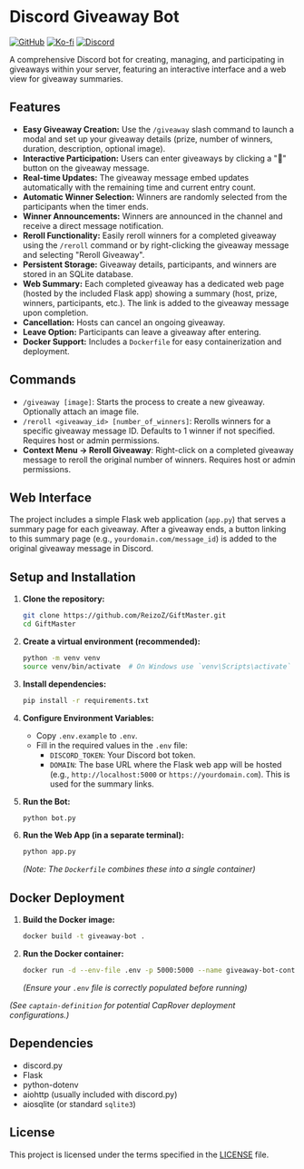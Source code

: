 # Discord Giveaway Bot

[![GitHub](https://img.shields.io/badge/GitHub-ReizoZ-blue?style=flat-square&logo=github)](https://github.com/ReizoZ) [![Ko-fi](https://img.shields.io/badge/Ko--fi-ReizoZ-ff5e5b?style=flat-square&logo=ko-fi)](https://ko-fi.com/E1E41CVWBU) [![Discord](https://img.shields.io/badge/Discord-Invite%20Bot-%235865F2?style=flat-square&logo=discord)](https://discord.com/oauth2/authorize?client_id=1358819912445067370&permissions=1689934340028480&integration_type=0&scope=bot)

A comprehensive Discord bot for creating, managing, and participating in giveaways within your server, featuring an interactive interface and a web view for giveaway summaries.

## Features

*   **Easy Giveaway Creation:** Use the `/giveaway` slash command to launch a modal and set up your giveaway details (prize, number of winners, duration, description, optional image).
*   **Interactive Participation:** Users can enter giveaways by clicking a "🎉" button on the giveaway message.
*   **Real-time Updates:** The giveaway message embed updates automatically with the remaining time and current entry count.
*   **Automatic Winner Selection:** Winners are randomly selected from the participants when the timer ends.
*   **Winner Announcements:** Winners are announced in the channel and receive a direct message notification.
*   **Reroll Functionality:** Easily reroll winners for a completed giveaway using the `/reroll` command or by right-clicking the giveaway message and selecting "Reroll Giveaway".
*   **Persistent Storage:** Giveaway details, participants, and winners are stored in an SQLite database.
*   **Web Summary:** Each completed giveaway has a dedicated web page (hosted by the included Flask app) showing a summary (host, prize, winners, participants, etc.). The link is added to the giveaway message upon completion.
*   **Cancellation:** Hosts can cancel an ongoing giveaway.
*   **Leave Option:** Participants can leave a giveaway after entering.
*   **Docker Support:** Includes a `Dockerfile` for easy containerization and deployment.

## Commands

*   `/giveaway [image]`: Starts the process to create a new giveaway. Optionally attach an image file.
*   `/reroll <giveaway_id> [number_of_winners]`: Rerolls winners for a specific giveaway message ID. Defaults to 1 winner if not specified. Requires host or admin permissions.
*   **Context Menu -> Reroll Giveaway**: Right-click on a completed giveaway message to reroll the original number of winners. Requires host or admin permissions.

## Web Interface

The project includes a simple Flask web application (`app.py`) that serves a summary page for each giveaway. After a giveaway ends, a button linking to this summary page (e.g., `yourdomain.com/message_id`) is added to the original giveaway message in Discord.

## Setup and Installation

1.  **Clone the repository:**
    ```bash
    git clone https://github.com/ReizoZ/GiftMaster.git
    cd GiftMaster
    ```
2.  **Create a virtual environment (recommended):**
    ```bash
    python -m venv venv
    source venv/bin/activate  # On Windows use `venv\Scripts\activate`
    ```
3.  **Install dependencies:**
    ```bash
    pip install -r requirements.txt
    ```
4.  **Configure Environment Variables:**
    *   Copy `.env.example` to `.env`.
    *   Fill in the required values in the `.env` file:
        *   `DISCORD_TOKEN`: Your Discord bot token.
        *   `DOMAIN`: The base URL where the Flask web app will be hosted (e.g., `http://localhost:5000` or `https://yourdomain.com`). This is used for the summary links.

5.  **Run the Bot:**
    ```bash
    python bot.py
    ```
6.  **Run the Web App (in a separate terminal):**
    ```bash
    python app.py
    ```
    *(Note: The `Dockerfile` combines these into a single container)*

## Docker Deployment

1.  **Build the Docker image:**
    ```bash
    docker build -t giveaway-bot .
    ```
2.  **Run the Docker container:**
    ```bash
    docker run -d --env-file .env -p 5000:5000 --name giveaway-bot-container giveaway-bot
    ```
    *(Ensure your `.env` file is correctly populated before running)*

*(See `captain-definition` for potential CapRover deployment configurations.)*

## Dependencies

*   discord.py
*   Flask
*   python-dotenv
*   aiohttp (usually included with discord.py)
*   aiosqlite (or standard `sqlite3`)

## License

This project is licensed under the terms specified in the [LICENSE](LICENSE) file.
